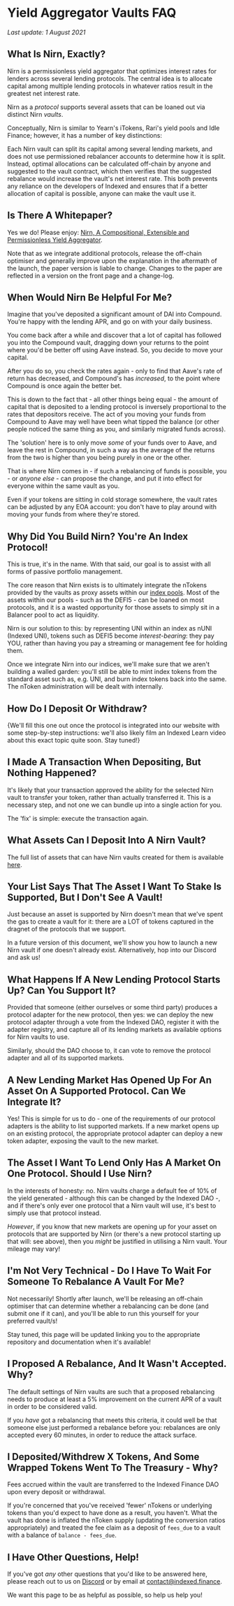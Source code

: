 # Yield Aggregator Vaults FAQ

*Last update: 1 August 2021*

## What Is Nirn, Exactly?

Nirn is a permissionless yield aggregator that optimizes interest rates for lenders across several lending protocols. The central idea is to allocate capital among multiple lending protocols in whatever ratios result in the greatest net interest rate.

Nirn as a _protocol_ supports several assets that can be loaned out via distinct Nirn _vaults_.

Conceptually, Nirn is similar to Yearn's iTokens, Rari's yield pools and Idle Finance; however, it has a number of key distinctions:

Each Nirn vault can split its capital among several lending markets, and does not use permissioned rebalancer accounts to determine how it is split. Instead, optimal allocations can be calculated off-chain by anyone and suggested to the vault contract, which then verifies that the suggested rebalance would increase the vault's net interest rate. This both prevents any reliance on the developers of Indexed and ensures that if a better allocation of capital is possible, anyone can make the vault use it.

## Is There A Whitepaper?

Yes we do! Please enjoy: [Nirn, A Compositional, Extensible and Permissionless Yield Aggregator](https://github.com/indexed-finance/nirn-whitepaper/blob/main/Nirn_Whitepaper.pdf).

Note that as we integrate additional protocols, release the off-chain optimiser and generally improve upon the explanation in the aftermath of the launch, the paper version is liable to change. Changes to the paper are reflected in a version on the front page and a change-log.

## When Would Nirn Be Helpful For Me?

Imagine that you've deposited a significant amount of DAI into Compound. You're happy with the lending APR, and go on with your daily business.

You come back after a while and discover that a lot of capital has followed you into the Compound vault, dragging down your returns to the point where you'd be better off using Aave instead. So, you decide to move your capital.

After you do so, you check the rates again - only to find that Aave's rate of return has decreased, and Compound's has _increased_, to the point where Compound is once again the better bet.

This is down to the fact that - all other things being equal - the amount of capital that is deposited to a lending protocol is inversely proportional to the rates that depositors receive. The act of you moving your funds from Compound to Aave may well have been what tipped the balance (or other people noticed the same thing as you, and similarly migrated funds across).

The 'solution' here is to only move _some_ of your funds over to Aave, and leave the rest in Compound, in such a way as the average of the returns from the two is higher than you being purely in one or the other.

That is where Nirn comes in - if such a rebalancing of funds is possible, you - or _anyone else_ - can propose the change, and put it into effect for everyone within the same vault as you.

Even if your tokens are sitting in cold storage somewhere, the vault rates can be adjusted by any EOA account: you don't have to play around with moving your funds from where they're stored.

## Why Did You Build Nirn? You're An Index Protocol!

This is true, it's in the name. With that said, our goal is to assist with all forms of passive portfolio management.

The core reason that Nirn exists is to ultimately integrate the nTokens provided by the vaults as proxy assets within our [index pools](./pool-faq.md). Most of the assets within our pools - such as the DEFI5 - can be loaned on most protocols, and it is a wasted opportunity for those assets to simply sit in a Balancer pool to act as liquidity.

Nirn is our solution to this: by representing UNI within an index as nUNI (Indexed UNI), tokens such as DEFI5 become _interest-bearing_: they pay YOU, rather than having you pay a streaming or management fee for holding them.

Once we integrate Nirn into our indices, we'll make sure that we aren't building a walled garden: you'll still be able to mint index tokens from the standard asset such as, e.g. UNI, and burn index tokens back into the same. The nToken administration will be dealt with internally.

## How Do I Deposit Or Withdraw?

{We'll fill this one out once the protocol is integrated into our website with some step-by-step instructions: we'll also likely film an Indexed Learn video about this exact topic quite soon. Stay tuned!}

## I Made A Transaction When Depositing, But Nothing Happened?

It's likely that your transaction approved the ability for the selected Nirn vault to transfer your token, rather than actually transferred it. This is a necessary step, and not one we can bundle up into a single action for you.

The 'fix' is simple: execute the transaction again.

## What Assets Can I Deposit Into A Nirn Vault?

The full list of assets that can have Nirn vaults created for them is available [here](../nirn/supported.md).

## Your List Says That The Asset I Want To Stake Is Supported, But I Don't See A Vault!

Just because an asset is supported by Nirn doesn't mean that we've spent the gas to create a vault for it: there are a LOT of tokens captured in the dragnet of the protocols that we support.

In a future version of this document, we'll show you how to launch a new Nirn vault if one doesn't already exist. Alternatively, hop into our Discord and ask us!

## What Happens If A New Lending Protocol Starts Up? Can You Support It?

Provided that someone (either ourselves or some third party) produces a protocol adapter for the new protocol, then yes: we can deploy the new protocol adapter through a vote from the Indexed DAO, register it with the adapter registry, and capture all of its lending markets as available options for Nirn vaults to use.

Similarly, should the DAO choose to, it can vote to remove the protocol adapter and all of its supported markets.

## A New Lending Market Has Opened Up For An Asset On A Supported Protocol. Can We Integrate It?

Yes! This is simple for us to do - one of the requirements of our protocol adapters is the ability to list supported markets. If a new market opens up on an existing protocol, the appropriate protocol adapter can deploy a new token adapter, exposing the vault to the new market.

## The Asset I Want To Lend Only Has A Market On One Protocol. Should I Use Nirn?

In the interests of honesty: no. Nirn vaults charge a default fee of 10% of the yield generated - although this can be changed by the Indexed DAO -, and if there's only ever one protocol that a Nirn vault will use, it's best to simply use that protocol instead.

_However_, if you know that new markets are opening up for your asset on protocols that are supported by Nirn (or there's a new protocol starting up that will: see above), then you _might_ be justified in utilising a Nirn vault. Your mileage may vary!

## I'm Not Very Technical - Do I Have To Wait For Someone To Rebalance A Vault For Me?

Not necessarily! Shortly after launch, we'll be releasing an off-chain optimiser that can determine whether a rebalancing can be done (and submit one if it can), and you'll be able to run this yourself for your preferred vault/s!

Stay tuned, this page will be updated linking you to the appropriate repository and documentation when it's available!

## I Proposed A Rebalance, And It Wasn't Accepted. Why?

The default settings of Nirn vaults are such that a proposed rebalancing needs to produce at least a 5% improvement on the current APR of a vault in order to be considered valid.

If you _have_ got a rebalancing that meets this criteria, it could well be that someone else just performed a rebalance before you: rebalances are only accepted every 60 minutes, in order to reduce the attack surface.

## I Deposited/Withdrew X Tokens, And Some Wrapped Tokens Went To The Treasury - Why?

Fees accrued within the vault are transferred to the Indexed Finance DAO upon every deposit or withdrawal.

If you're concerned that you've received 'fewer' nTokens or underlying tokens than you'd expect to have done as a result, you haven't. What the vault has done is inflated the nToken supply (updating the conversion ratios appropriately) and treated the fee claim as a deposit of `fees_due` to a vault with a balance of `balance - fees_due`.

## I Have Other Questions, Help!

If you've got _any_ other questions that you'd like to be answered here, please reach out to us on [Discord](http://discord.indexed.finance/) or by email at [contact@indexed.finance](mailto:contact@indexed.finance).

We want this page to be as helpful as possible, so help us help you!